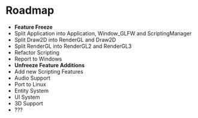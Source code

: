 # Roadmap

- **Feature Freeze**
- Split Application into Application, Window_GLFW and ScriptingManager
- Split Draw2D into RenderGL and Draw2D
- Split RenderGL into RenderGL2 and RenderGL3
- Refactor Scripting
- Report to Windows
- **Unfreeze Feature Additions**
- Add new Scripting Features
- Audio Support
- Port to Linux
- Entity System
- UI System
- 3D Support
- ???